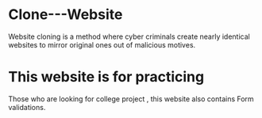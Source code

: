 # Clone---Website
Website cloning is a method where cyber criminals create nearly identical websites to mirror original ones out of malicious motives.
# This website is for practicing
Those who are looking for college project , this website also contains Form validations.
